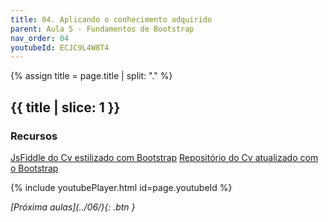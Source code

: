 ```yaml
---
title: 04. Aplicando o conhecimento adquirido
parent: Aula 5 - Fundamentos de Bootstrap
nav_order: 04
youtubeId: ECJC9L4W8T4
---
```


{% assign title = page.title | split: "." %}

## {{ title | slice: 1 }}

### Recursos

<span class="fs-3">
  <a href="https://jsfiddle.net/brunomateus/8h2d6sv0/1/" class="btn" target="_blank">JsFiddle do Cv estilizado com Bootstrap</a>
 <a href="https://github.com/profBruno-UFC-Qx/qxd0020-cv-example" class="btn" target="_blank">Repositório do Cv atualizado com o Bootstrap</a>
</span>


{% include youtubePlayer.html id=page.youtubeId %}

<span class="fs-3 float-right">
<i class="fas fa-download">[Próxima aulas](../06/){: .btn }</i>
</span>

